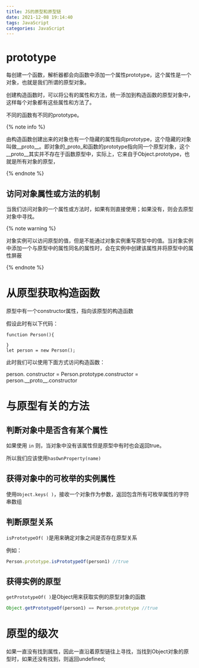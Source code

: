 ```yaml
---
title: JS的原型和原型链
date: 2021-12-08 19:14:40
tags: JavaScript
categories: JavaScript
---
```


# prototype

每创建一个函数，解析器都会向函数中添加一个属性prototype，这个属性是一个对象，也就是我们所谓的原型对象。

创建构造函数时，可以将公有的属性和方法，统一添加到构造函数的原型对象中，这样每个对象都有这些属性和方法了。

不同的函数有不同的prototype。

{% note info %}

由构造函数创建出来的对象也有一个隐藏的属性指向prototype，这个隐藏的对象叫做\_\_proto\_\_。即对象的\_proto\_和函数的prototype指向同一个原型对象，这个\_\_proto\_\_其实并不存在于函数原型中，实际上，它来自于Object.prototype，也就是所有对象的原型，

{% endnote %}

## 访问对象属性或方法的机制

当我们访问对象的一个属性或方法时，如果有则直接使用；如果没有，则会去原型对象中寻找。

{% note warning %}

对象实例可以访问原型的值，但是不能通过对象实例重写原型中的值。当对象实例中添加一个与原型中的属性同名的属性时，会在实例中创建该属性并将原型中的属性屏蔽

{% endnote %}

# 从原型获取构造函数

原型中有一个constructor属性，指向该原型的构造函数

假设此时有以下代码：

```
function Person(){

}
let person = new Person();
```

此时我们可以使用下面方式访问构造函数：

person. constructor  =  Person.prototype.constructor  =  person.\_\_proto\_\_.constructor

# 与原型有关的方法

## 判断对象中是否含有某个属性

如果使用 `in` 则，当对象中没有该属性但是原型中有时也会返回true。

所以我们应该使用`hasOwnProperty(name)`

## 获得对象中的可枚举的实例属性

使用`Object.keys( )`，接收一个对象作为参数，返回包含所有可枚举属性的字符串数组

## 判断原型关系

`isPrototypeOf( )`是用来确定对象之间是否存在原型关系

例如：

```js
Person.prototype.isPrototypeOf(person1) //true
```

## 获得实例的原型

`getPrototypeOf( )`是Object用来获取实例的原型对象的函数

```js
Object.getPrototypeOf(person1) == Person.prototype //true
```



# 原型的级次

如果一直没有找到属性，因此一直沿着原型链往上寻找，当找到Object对象的原型时，如果还没有找到，则返回undefined;

